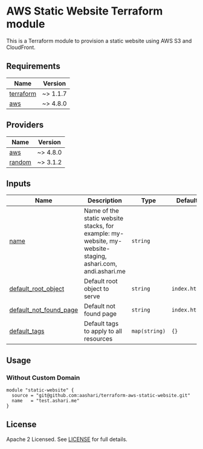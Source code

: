 # AWS Static Website Terraform module

This is a Terraform module to provision a static website using AWS S3 and CloudFront.

## Requirements

| Name | Version |
|------|---------|
| <a name="requirement_terraform"></a> [terraform](#requirement\_terraform) | ~> 1.1.7 |
| <a name="requirement_aws"></a> [aws](#requirement\_aws) | ~> 4.8.0 |

## Providers

| Name | Version |
|------|---------|
| <a name="provider_aws"></a> [aws](#provider\_aws) | ~> 4.8.0 |
| <a name="provider_random"></a> [random](#provider\_random) | ~> 3.1.2 |

## Inputs

| Name | Description | Type | Default | Required |
|------|-------------|------|---------|:--------:|
| <a name="input_name"></a> [name](#input\_name) | Name of the static website stacks, for example: my-website, my-website-staging, ashari.com, andi.ashari.me | `string` |  | `true` |
| <a name="input_default_root_object"></a> [default_root_object](#input\_default\_root\_object) | Default root object to serve | `string` | `index.html` | `false` |
| <a name="input_default_not_found_page"></a> [default_not_found_page](#input\_default\_not\_found\_page) | Default not found page | `string` | `index.html` | `false` |
| <a name="input_default_tags"></a> [default_tags](#input\_default\_tags) | Default tags to apply to all resources | `map(string)` | `{}` | `false` |

## Usage

### Without Custom Domain
```
module "static-website" {
  source = "git@github.com:aashari/terraform-aws-static-website.git"
  name   = "test.ashari.me"
}
```

## License
Apache 2 Licensed. See [LICENSE](https://github.com/aashari/terraform-aws-static-website/tree/master/LICENSE) for full details.
